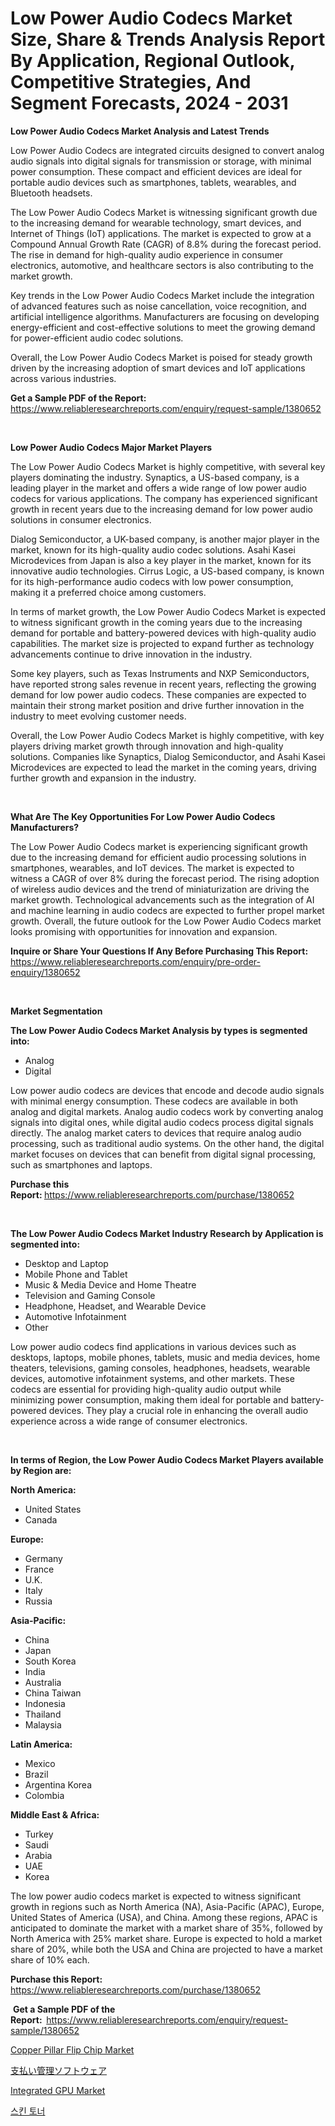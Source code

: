 <p><h1>Low Power Audio Codecs Market Size, Share & Trends Analysis Report By Application, Regional Outlook, Competitive Strategies, And Segment Forecasts, 2024 - 2031</h1></p><p><strong>Low Power Audio Codecs Market Analysis and Latest Trends</strong></p>
<p><p>Low Power Audio Codecs are integrated circuits designed to convert analog audio signals into digital signals for transmission or storage, with minimal power consumption. These compact and efficient devices are ideal for portable audio devices such as smartphones, tablets, wearables, and Bluetooth headsets.</p><p>The Low Power Audio Codecs Market is witnessing significant growth due to the increasing demand for wearable technology, smart devices, and Internet of Things (IoT) applications. The market is expected to grow at a Compound Annual Growth Rate (CAGR) of 8.8% during the forecast period. The rise in demand for high-quality audio experience in consumer electronics, automotive, and healthcare sectors is also contributing to the market growth.</p><p>Key trends in the Low Power Audio Codecs Market include the integration of advanced features such as noise cancellation, voice recognition, and artificial intelligence algorithms. Manufacturers are focusing on developing energy-efficient and cost-effective solutions to meet the growing demand for power-efficient audio codec solutions.</p><p>Overall, the Low Power Audio Codecs Market is poised for steady growth driven by the increasing adoption of smart devices and IoT applications across various industries.</p></p>
<p><strong>Get a Sample PDF of the Report:&nbsp;</strong> <a href="https://www.reliableresearchreports.com/enquiry/request-sample/1380652">https://www.reliableresearchreports.com/enquiry/request-sample/1380652</a></p>
<p>&nbsp;</p>
<p><strong>Low Power Audio Codecs Major Market Players</strong></p>
<p><p>The Low Power Audio Codecs Market is highly competitive, with several key players dominating the industry. Synaptics, a US-based company, is a leading player in the market and offers a wide range of low power audio codecs for various applications. The company has experienced significant growth in recent years due to the increasing demand for low power audio solutions in consumer electronics.</p><p>Dialog Semiconductor, a UK-based company, is another major player in the market, known for its high-quality audio codec solutions. Asahi Kasei Microdevices from Japan is also a key player in the market, known for its innovative audio technologies. Cirrus Logic, a US-based company, is known for its high-performance audio codecs with low power consumption, making it a preferred choice among customers.</p><p>In terms of market growth, the Low Power Audio Codecs Market is expected to witness significant growth in the coming years due to the increasing demand for portable and battery-powered devices with high-quality audio capabilities. The market size is projected to expand further as technology advancements continue to drive innovation in the industry.</p><p>Some key players, such as Texas Instruments and NXP Semiconductors, have reported strong sales revenue in recent years, reflecting the growing demand for low power audio codecs. These companies are expected to maintain their strong market position and drive further innovation in the industry to meet evolving customer needs.</p><p>Overall, the Low Power Audio Codecs Market is highly competitive, with key players driving market growth through innovation and high-quality solutions. Companies like Synaptics, Dialog Semiconductor, and Asahi Kasei Microdevices are expected to lead the market in the coming years, driving further growth and expansion in the industry.</p></p>
<p>&nbsp;</p>
<p><strong>What Are The Key Opportunities For Low Power Audio Codecs Manufacturers?</strong></p>
<p><p>The Low Power Audio Codecs market is experiencing significant growth due to the increasing demand for efficient audio processing solutions in smartphones, wearables, and IoT devices. The market is expected to witness a CAGR of over 8% during the forecast period. The rising adoption of wireless audio devices and the trend of miniaturization are driving the market growth. Technological advancements such as the integration of AI and machine learning in audio codecs are expected to further propel market growth. Overall, the future outlook for the Low Power Audio Codecs market looks promising with opportunities for innovation and expansion.</p></p>
<p><strong>Inquire or Share Your Questions If Any Before Purchasing This Report:</strong> <a href="https://www.reliableresearchreports.com/enquiry/pre-order-enquiry/1380652">https://www.reliableresearchreports.com/enquiry/pre-order-enquiry/1380652</a></p>
<p>&nbsp;</p>
<p><strong>Market Segmentation</strong></p>
<p><strong>The Low Power Audio Codecs Market Analysis by types is segmented into:</strong></p>
<p><ul><li>Analog</li><li>Digital</li></ul></p>
<p><p>Low power audio codecs are devices that encode and decode audio signals with minimal energy consumption. These codecs are available in both analog and digital markets. Analog audio codecs work by converting analog signals into digital ones, while digital audio codecs process digital signals directly. The analog market caters to devices that require analog audio processing, such as traditional audio systems. On the other hand, the digital market focuses on devices that can benefit from digital signal processing, such as smartphones and laptops.</p></p>
<p><strong>Purchase this Report:&nbsp;</strong><a href="https://www.reliableresearchreports.com/purchase/1380652">https://www.reliableresearchreports.com/purchase/1380652</a></p>
<p>&nbsp;</p>
<p><strong>The Low Power Audio Codecs Market Industry Research by Application is segmented into:</strong></p>
<p><ul><li>Desktop and Laptop</li><li>Mobile Phone and Tablet</li><li>Music & Media Device and Home Theatre</li><li>Television and Gaming Console</li><li>Headphone, Headset, and Wearable Device</li><li>Automotive Infotainment</li><li>Other</li></ul></p>
<p><p>Low power audio codecs find applications in various devices such as desktops, laptops, mobile phones, tablets, music and media devices, home theaters, televisions, gaming consoles, headphones, headsets, wearable devices, automotive infotainment systems, and other markets. These codecs are essential for providing high-quality audio output while minimizing power consumption, making them ideal for portable and battery-powered devices. They play a crucial role in enhancing the overall audio experience across a wide range of consumer electronics.</p></p>
<p>&nbsp;</p>
<p><strong>In terms of Region, the Low Power Audio Codecs Market Players available by Region are:</strong></p>
<p>
    <p> <strong> North America: </strong>
        <ul>
            <li>United States</li>
            <li>Canada</li>
        </ul>
        </p> 
    <p> <strong> Europe: </strong>
        <ul>
            <li>Germany</li>
            <li>France</li>
            <li>U.K.</li>
            <li>Italy</li>
            <li>Russia</li>
        </ul>
        </p> 
    <p> <strong> Asia-Pacific: </strong>
        <ul>
            <li>China</li>
            <li>Japan</li>
            <li>South Korea</li>
            <li>India</li>
            <li>Australia</li>
            <li>China Taiwan</li>
            <li>Indonesia</li>
            <li>Thailand</li>
            <li>Malaysia</li>
        </ul>
        </p> 
    <p> <strong> Latin America: </strong>
        <ul>
            <li>Mexico</li>
            <li>Brazil</li>
            <li>Argentina Korea</li>
            <li>Colombia</li>
        </ul>
        </p> 
    <p> <strong> Middle East & Africa: </strong>
        <ul>
            <li>Turkey</li>
            <li>Saudi</li>
            <li>Arabia</li>
            <li>UAE</li>
            <li>Korea</li>
        </ul>
    </p>
    </p>
<p><p>The low power audio codecs market is expected to witness significant growth in regions such as North America (NA), Asia-Pacific (APAC), Europe, United States of America (USA), and China. Among these regions, APAC is anticipated to dominate the market with a market share of 35%, followed by North America with 25% market share. Europe is expected to hold a market share of 20%, while both the USA and China are projected to have a market share of 10% each.</p></p>
<p><strong>Purchase this Report: </strong><a href="https://www.reliableresearchreports.com/purchase/1380652">https://www.reliableresearchreports.com/purchase/1380652</a></p>
<p>&nbsp;<strong>Get a Sample PDF of the Report:&nbsp;&nbsp;</strong><a href="https://www.reliableresearchreports.com/enquiry/request-sample/1380652">https://www.reliableresearchreports.com/enquiry/request-sample/1380652</a></p>
<p><strong></strong></p>
<p><p><a href="https://github.com/wusalecollins540tpqoz/Market-Research-Report-List-1/blob/main/copper-pillar-flip-chip-market.md">Copper Pillar Flip Chip Market</a></p><p><a href="https://github.com/NashBeahan2023/Market-Research-Report-List-1/blob/main/342584311515.md">支払い管理ソフトウェア</a></p><p><a href="https://github.com/pjcfca/Market-Research-Report-List-2/blob/main/integrated-gpu-market.md">Integrated GPU Market</a></p><p><a href="https://github.com/idcefvhkdut6/Market-Research-Report-List-1/blob/main/503832910571.md">스킨 토너</a></p></p>